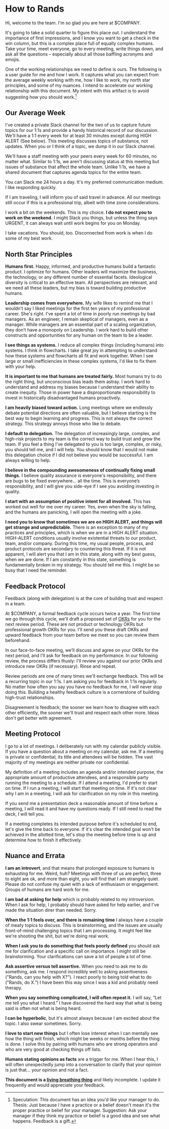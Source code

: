 # How to Rands
Hi, welcome to the team. I'm so glad you are here at $COMPANY.

It's going to take a solid quarter to figure this place out. I understand the importance of first impressions, and I know you want to get a check in the win column, but this is a complex place full of equally complex humans. Take your time, meet everyone, go to every meeting, write things down, and ask all the questions – especially about all those baffling acronyms and emojis.

One of the working relationships we need to define is ours. The following is a user guide for me and how I work. It captures what you can expect from the average weekly working with me, how I like to work, my north star principles, and some of my nuances. I intend to accelerate our working relationship with this document. My intent with this artifact is to avoid suggesting how you should work.[^1]

## Our Average Week
I've created a private Slack channel for the two of us to capture future topics for our 1:1s and provide a handy historical record of our discussion. We'll have a 1:1 every week for at least 30 minutes except during HIGH ALERT (See below). This meeting discusses topics of substance, not updates. When you or I think of a topic, we dump it in our Slack channel. 

We'll have a staff meeting with your peers every week for 60 minutes, no matter what. Similar to 1:1s, we aren't discussing status at this meeting but issues of substance that affect the whole team. Unlike 1:1s, we have a shared document that captures agenda topics for the entire team.

You can Slack me 24 hours a day. It's my preferred communication medium. I like responding quickly.

If I am traveling, I will inform you of said travel in advance. All our meetings still occur if this is a professional trip, albeit with time zone considerations.

I work a bit on the weekends. This is my choice. **I do not expect you to work on the weekend.** I might Slack you things, but unless the thing says URGENT, it can always wait until work begins for you on Monday.

I take vacations. You should, too. Disconnected from work is when I do some of my best work. 

## North Star Principles
**Humans first.** Happy, informed, and productive humans build a fantastic product. I optimize for humans. Other leaders will maximize the business, the technology, or any different number of essential facets. Ideological diversity is critical to an effective team. All perspectives are relevant, and we need all these leaders, but my bias is toward building productive humans.

**Leadership comes from everywhere.** My wife likes to remind me that I wouldn’t say I liked meetings for the first ten years of my professional career. She's right. I've spent a lot of time in poorly run meetings by bad managers. As an engineer, I remain skeptical of managers, even as a manager. While managers are an essential part of a scaling organization, they don’t have a monopoly on Leadership. I work hard to build other constructs and opportunities for any human on the team to be a leader. 

**I see things as systems.** I reduce all complex things (including humans) into systems. I think in flowcharts. I take great joy in attempting to understand how these systems and flowcharts all fit and work together. When I see large or small inefficiencies in these complex systems, I'd like to fix them with your help.

**It is important to me that humans are treated fairly.** Most humans try to do the right thing, but unconscious bias leads them astray. I work hard to understand and address my biases because I understand their ability to create inequity. Those in power have a disproportionate responsibility to invest in historically disadvantaged humans proactively. 

**I am heavily biased toward action.** Long meetings where we endlessly debate potential directions are often valuable, but I believe starting is the best way to begin learning and progress. This is not always the correct strategy. This strategy annoys those who like to debate.

**I default to delegation.** The delegation of increasingly large, complex, and high-risk projects to my team is the correct way to build trust and grow the team. If you feel a thing I've delegated to you is too large, complex, or risky, you should tell me, and I will help. You should know that I would not make this delegation choice if I did not believe you would be successful. I am always willing to help. 

**I believe in the compounding awesomeness of continually fixing small things.** I believe quality assurance is everyone's responsibility, and there are bugs to be fixed everywhere… all the time. This is everyone’s responsibility, and I will give you side-eye if I see you avoiding investing in quality. 

**I start with an assumption of positive intent for all involved.** This has worked out well for me over my career. Yes, even when the sky is falling, and the humans are panicking, I will open the meeting with a joke. 

**I need you to know that sometimes we are on HIGH ALERT, and things will get strange and unpredictable.** There is an exception to many of my practices and principles, which is when we are in a HIGH ALERT situation. HIGH-ALERT conditions usually involve existential threats to our product, team, and/or company. During this time, my usual people, process, and product protocols are secondary to countering this threat. If it is not apparent, I will alert you that I am in this state, along with my best guess, when we are done. If I am constantly in this state, something is fundamentally broken in my strategy. You should tell me this. I might be so busy that I need the reminder.  

## Feedback Protocol
Feedback (along with delegation) is at the core of building trust and respect in a team.

At $COMPANY, a formal feedback cycle occurs twice a year. The first time we go through this cycle, we'll draft a proposed set of [OKRs](https://en.wikipedia.org/wiki/OKR) for you for the next review period. These are not product or technology OKRs but professional growth OKRs for you. I'll send you these draft OKRs and upward feedback from your team before we meet so you can review them beforehand.

In our face-to-face meeting, we’ll discuss and agree on your OKRs for the next period, and I'll ask for feedback on my performance. In our following review, the process differs thusly: I'll review you against our prior OKRs and introduce new OKRs (if necessary). Rinse and repeat.

Review periods are one of many times we'll exchange feedback. This will be a recurring topic in our 1:1s. I am asking you for feedback in 1:1s regularly. No matter how often you say you have no feedback for me, I will never stop doing this. Building a healthy feedback culture is a cornerstone of building high-trust relationships. 

Disagreement is feedback; the sooner we learn how to disagree with each other efficiently, the sooner we'll trust and respect each other more. Ideas don't get better with agreement.

## Meeting Protocol
I go to a lot of meetings. I deliberately run with my calendar publicly visible. If you have a question about a meeting on my calendar, ask me. If a meeting is private or confidential, its title and attendees will be hidden. The vast majority of my meetings are neither private nor confidential.

My definition of a meeting includes an agenda and/or intended purpose, the appropriate amount of productive attendees, and a responsible party running the meeting to a schedule. If I attend a meeting, I'd prefer to start on time. If I run a meeting, I will start that meeting on time. If it's not clear why I am in a meeting, I will ask for clarification on my role in this meeting. 

If you send me a presentation deck a reasonable amount of time before a meeting, I will read it and have my questions ready. If I still need to read the deck, I will tell you.

If a meeting completes its intended purpose before it's scheduled to end, let's give the time back to everyone. If it's clear the intended goal won't be achieved in the allotted time, let's stop the meeting before time is up and determine how to finish it effectively.

## Nuance and Errata
**I am an introvert**, and that means that prolonged exposure to humans is exhausting for me. Weird, huh? Meetings with three of us are perfect, three to eight are ok, and more than eight, you will find that I am strangely quiet. Please do not confuse my quiet with a lack of enthusiasm or engagement. Groups of humans are hard work for me. 

**I am bad at asking for help** which is probably related to my introversion. When I ask for help, I probably should have asked for help earlier, and I've made the situation direr than needed. Sorry. 

**When the 1:1 feels over, and there is remaining time** I always have a couple of meaty topics to discuss. This is brainstorming, and the issues are usually front-of-mind challenging topics that I am processing. It might feel like we're shooting the shit, but we're doing real work.

**When I ask you to do something that feels poorly defined** you should ask me for clarification and a specific call on importance. I might still be brainstorming. Your clarifications can save a lot of people a lot of time. 

**Ask assertive versus tell assertive.** When you need to ask me to do something, ask me. I respond incredibly well to asking assertiveness ("Rands, can you help with X?"). I react poorly to being told what to do ("Rands, do X.”) I have been this way since I was a kid and probably need therapy.

**When you say something complicated, I will often repeat it.** I will say, “Let me tell you what I heard.”  I have discovered the hard way that what is being said is often not what is being heard. 

**I can be hyperbolic**, but it's almost always because I am excited about the topic. I also swear sometimes. Sorry.

**I love to start new things** but I often lose interest when I can mentally see how the thing will finish, which might be weeks or months before the thing is done. I solve this by pairing with humans who are strong operators and who are very good at checking things off lists. 

**Humans stating opinions as facts** are a trigger for me. When I hear this, I will often unexpectedly jump into a conversation to clarify that your opinion is just that… your opinion and not a fact. 

**This document is a [living breathing thing](https://github.com/randsleadershipslack/documents-and-resources/blob/master/howtorands.md)** and likely incomplete. I update it frequently and would appreciate your feedback.

[^1]: Speculation: This document has an idea you'd like your manager to do. Thesis: Just because I have a practice or a belief doesn't mean it's the proper practice or belief for your manager. Suggestion: Ask your manager if they think my practice or belief is a good idea and see what happens. Feedback is a gift. 
